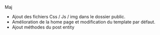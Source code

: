 Maj

- Ajout des fichiers Css / Js / img dans le dossier public.
- Amélioration de la home page et modification du template par défaut.
- Ajout méthodes du post entity
